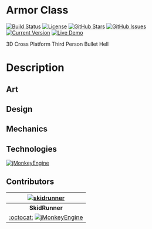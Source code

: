 # Armor Class
[![Build Status](https://travis-ci.org/SkidRunner/Armor-Class.svg?branch=master)](https://travis-ci.org/SkidRunner/Armor-Class) [![License](https://img.shields.io/badge/License-BSD%203--Clause-blue.svg)](https://opensource.org/licenses/BSD-3-Clause) [![GitHub Stars](https://img.shields.io/github/stars/SkidRunner/Armor-Class.svg)](https://github.com/SkidRunner/Armor-Class/stargazers)
[![GitHub Issues](https://img.shields.io/github/issues/SkidRunner/Armor-Class.svg)](https://github.com/SkidRunner/Armor-Class/issues) [![Current Version](https://img.shields.io/badge/version-1.0.0-green.svg)](https://github.com/SkidRunner/Armor-Class) [![Live Demo](https://img.shields.io/badge/demo-online-red.svg)]()

3D Cross Platform Third Person Bullet Hell

# Description

## Art

## Design

## Mechanics

## Technologies
[![jMonkeyEngine](https://hub.jmonkeyengine.org/uploads/default/1252/91fcc91347189c84.png)](https://hub.jmonkeyengine.org/)

## Contributors

| [![skidrunner](https://github.com/skidrunner.png?size=100)](https://hub.jmonkeyengine.org/users/skidrunner) |
|:---:|
| **SkidRunner** |
| [:octocat:](https://github.com/skidrunner) [![jMonkeyEngine](https://avatars0.githubusercontent.com/u/1562906?v=3&s=20)](https://hub.jmonkeyengine.org/users/skidrunner) |
